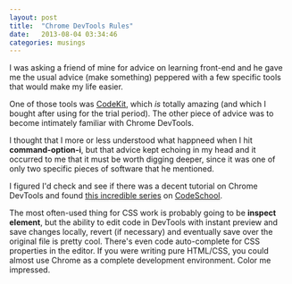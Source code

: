 ```yaml
---
layout: post
title:  "Chrome DevTools Rules"
date:   2013-08-04 03:34:46
categories: musings
---
```


I was asking a friend of mine for advice on learning front-end and he gave me the usual advice (make something) peppered with a few specific tools that would make my life easier.

One of those tools was [CodeKit](https://incident57.com/codekit/), which *is* totally amazing (and which I bought after using for the trial period). The other piece of advice was to become intimately familiar with Chrome DevTools.

I thought that I more or less understood what happneed when I hit **command-option-i**, but that advice kept echoing in my head and it occurred to me that it must be worth digging deeper, since it was one of only two specific pieces of software that he mentioned.

I figured I'd check and see if there was a decent tutorial on Chrome DevTools and found [this incredible series](http://discover-devtools.codeschool.com) on [CodeSchool](http://www.codeschool.com).

The most often-used thing for CSS work is probably going to be **inspect element**, but the ability to edit code in DevTools with instant preview and save changes locally, revert (if necessary) and eventually save over the original file is pretty cool. There's even code auto-complete for CSS properties in the editor. If you were writing pure HTML/CSS, you could almost use Chrome as a complete development environment. Color me impressed.